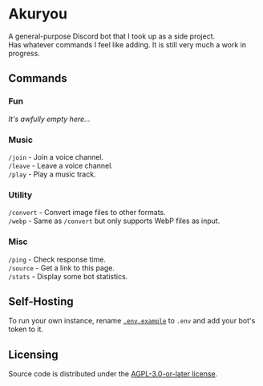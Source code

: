 # Akuryou

A general-purpose Discord bot that I took up as a side project.  
Has whatever commands I feel like adding. It is still very much a work in progress.

## Commands

### Fun

*It's awfully empty here...*

### Music

`/join` - Join a voice channel.  
`/leave` - Leave a voice channel.  
`/play` - Play a music track.  

### Utility

`/convert` - Convert image files to other formats.  
`/webp` - Same as `/convert` but only supports WebP files as input.  

### Misc

`/ping` - Check response time.  
`/source` - Get a link to this page.  
`/stats` - Display some bot statistics.  

## Self-Hosting

To run your own instance, rename [`.env.example`](.env.example) to `.env` and add your bot's token to it.

## Licensing

Source code is distributed under the [AGPL-3.0-or-later license](LICENSE).